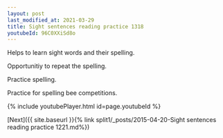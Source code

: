 ```yaml
---
layout: post
last_modified_at: 2021-03-29
title: Sight sentences reading practice 1318
youtubeId: 96C0XXiSd8o
---
```

 
 
Helps to learn sight words and their spelling.

Opportunitiy to repeat the spelling. 

Practice spelling. 
 
Practice for spelling bee competitions. 
 
{% include youtubePlayer.html id=page.youtubeId %}
 
 

[Next]({{ site.baseurl }}{% link  split1/_posts/2015-04-20-Sight sentences reading practice 1221.md%})
 
